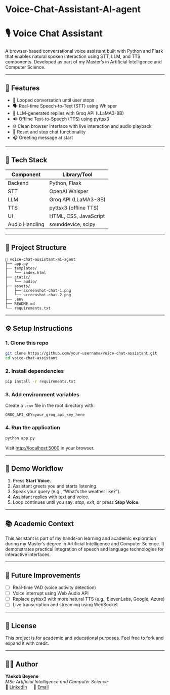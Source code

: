 # Voice-Chat-Assistant-AI-agent
# 🎙️ Voice Chat Assistant

A browser-based conversational voice assistant built with Python and Flask that enables natural spoken interaction using STT, LLM, and TTS components. Developed as part of my Master’s in Artificial Intelligence and Computer Science.

---

## 🚀 Features

- 🔁 Looped conversation until user stops
- 🗣️ Real-time Speech-to-Text (STT) using Whisper
- 🤖 LLM-generated replies with Groq API (LLaMA3-8B)
- 🔊 Offline Text-to-Speech (TTS) using pyttsx3
- 🌐 Clean browser interface with live interaction and audio playback
- 🔄 Reset and stop chat functionality
- 🎧 Greeting message at start

---

## 🧠 Tech Stack

| Component      | Library/Tool            |
|----------------|--------------------------|
| Backend        | Python, Flask            |
| STT            | OpenAI Whisper           |
| LLM            | Groq API (LLaMA3-8B)     |
| TTS            | pyttsx3 (offline TTS)    |
| UI             | HTML, CSS, JavaScript    |
| Audio Handling | sounddevice, scipy       |

---

## 📁 Project Structure

```
📁 voice-chat-assistant-ai-agent
├── app.py
├── templates/
│   └── index.html
├── static/
│   └── audio/
├── assets/
│   ├── screenshot-chat-1.png
│   └── screenshot-chat-2.png
├── .env
├── README.md
└── requirements.txt

```

---

## ⚙️ Setup Instructions

### 1. Clone this repo

```bash
git clone https://github.com/your-username/voice-chat-assistant.git
cd voice-chat-assistant
```

### 2. Install dependencies

```bash
pip install -r requirements.txt
```

### 3. Add environment variables

Create a `.env` file in the root directory with:

```
GROQ_API_KEY=your_groq_api_key_here
```

### 4. Run the application

```bash
python app.py
```

Visit [http://localhost:5000](http://localhost:5000) in your browser.

---

## 🧪 Demo Workflow

1. Press **Start Voice**.
2. Assistant greets you and starts listening.
3. Speak your query (e.g., “What’s the weather like?”).
4. Assistant replies with text and voice.
5. Loop continues until you say: _stop_, _exit_, or press **Stop Voice**.

---

## 📚 Academic Context

This assistant is part of my hands-on learning and academic exploration during my Master’s degree in Artificial Intelligence and Computer Science. It demonstrates practical integration of speech and language technologies for interactive interfaces.

---

## 🚀 Future Improvements

- [ ] Real-time VAD (voice activity detection)
- [ ] Voice interrupt using Web Audio API
- [ ] Replace pyttsx3 with more natural TTS (e.g., ElevenLabs, Google, Azure)
- [ ] Live transcription and streaming using WebSocket

---

## 📄 License

This project is for academic and educational purposes. Feel free to fork and expand it with credit.

---

## 👨‍💻 Author

**Yaekob Beyene**  
_MSc Artificial Intelligence and Computer Science_  
🔗 [LinkedIn](#) &nbsp;&nbsp;&nbsp; 📧 [Email](#)

